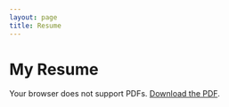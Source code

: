```yaml
---
layout: page
title: Resume
---
```


# My Resume

<object data="/assets/AlexaMidtunResume.pdf" type="application/pdf" width="100%" height="100%">
    <p>Your browser does not support PDFs. <a href="/assets/AlexaMidtunResume.pdf">Download the PDF</a>.</p>
</object>
